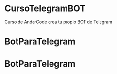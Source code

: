 # CursoTelegramBOT
Curso de AnderCode crea tu propio BOT de Telegram
# BotParaTelegram
# BotParaTelegram
